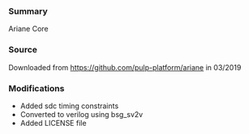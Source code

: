 ### Summary
Ariane Core

### Source
Downloaded from https://github.com/pulp-platform/ariane in 03/2019

### Modifications
- Added sdc timing constraints
- Converted to verilog using bsg_sv2v
- Added LICENSE file
